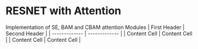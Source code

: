 # RESNET with Attention
Implementation of SE, BAM and CBAM attention Modules
| First Header  | Second Header |
| ------------- | ------------- |
| Content Cell  | Content Cell  |
| Content Cell  | Content Cell  |
